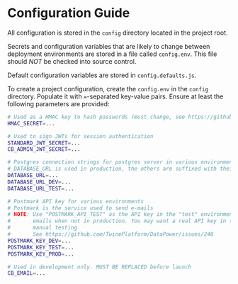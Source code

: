 # Configuration Guide

All configuration is stored in the `config` directory located in the project root.

Secrets and configuration variables that are likely to change between deployment environments are stored in a file called `config.env`. This file should _NOT_ be checked into source control.

Default configuration variables are stored in `config.defaults.js`.

To create a project configuration, create the `config.env` in the `config` directory. Populate it with `=`-separated key-value pairs. Ensure at least the following parameters are provided:

```sh
# Used as a HMAC key to hash passwords (must change, see https://github.com/TwinePlatform/DataPower/issues/213)
HMAC_SECRET=...

# Used to sign JWTs for session authentication
STANDARD_JWT_SECRET=...
CB_ADMIN_JWT_SECRET=...

# Postgres connection strings for postgres server in various environments
# DATABASE_URL is used in production, the others are suffixed with their environments
DATABASE_URL=...
DATABASE_URL_DEV=...
DATABASE_URL_TEST=...

# Postmark API key for various environments
# Postmark is the service used to send e-mails
# NOTE: Use "POSTMARK_API_TEST" as the API key in the "test" environment, this will prevent sending
#       emails when not in production. You may want a real API key in the "dev" environment to allow
#       manual testing
#       See https://github.com/TwinePlatform/DataPower/issues/240
POSTMARK_KEY_DEV=...
POSTMARK_KEY_TEST=...
POSTMARK_KEY_PROD=...

# Used in development only. MUST BE REPLACED before launch
CB_EMAIL=...
```
